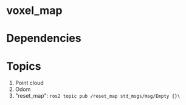 # voxel_map

# Dependencies
<!-- 1. Octomap: Install using `sudo apt install ros-jazzy-octomap-*` -->


# Topics
1. Point cloud
2. Odom
3. "reset_map": `ros2 topic pub /reset_map std_msgs/msg/Empty {}\`

